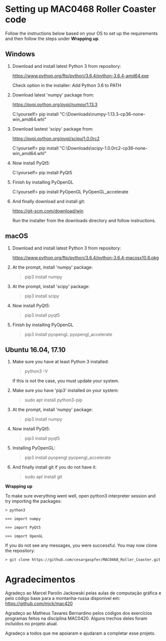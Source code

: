 # Setting up MAC0468 Roller Coaster code 

Follow the instructions below based on your OS to set up the requirements
and then follow the steps under **Wrapping up**.

## Windows

1) Download and install latest Python 3 from repository:

   https://www.python.org/ftp/python/3.6.4/python-3.6.4-amd64.exe

   Check option in the installer: Add Python 3.6 to PATH

2) Download latest 'numpy' package from:

	https://pypi.python.org/pypi/numpy/1.13.3

	C:\yourself> pip install "C:\Downloads\numpy-1.13.3-cp36-none-win_amd64.whl"

3) Download lastest 'scipy' package from:

	https://pypi.python.org/pypi/scipy/1.0.0rc2

	C:\yourself> pip install "C:\Downloads\scipy-1.0.0rc2-cp36-none-win_amd64.whl"

6) Now install PyQt5:

	C:\yourself> pip install PyQt5

7) Finish by installing PyOpenGL

	C:\yourself> pip install PyOpenGL PyOpenGL_accelerate

8) And finally download and install git:

	https://git-scm.com/download/win

	Run the installer from the downloads directory and follow instructions.


## macOS

1) Download and install latest Python 3 from repository:

   https://www.python.org/ftp/python/3.6.4/python-3.6.4-macosx10.6.pkg

2) At the prompt, install 'numpy' package:

	> pip3 install numpy

3) At the prompt, install 'scipy' package:

	> pip3 install scipy

4) Now install PyQt5:

	> pip3 install pyqt5

5) Finish by installing PyOpenGL

	> pip3 install pyopengL pyopengl_accelerate


## Ubuntu 16.04, 17.10

1) Make sure you have at least Python 3 installed:

	> python3 -V

   If this is not the case, you must update your system.

2) Make sure you have 'pip3' installed on your system:

	> sudo apt install python3-pip

3) At the prompt, install 'numpy' package:

	> pip3 install numpy

4) Now install PyQt5:

	> pip3 install pyqt5

5) Installing PyOpenGL:

	> pip3 install pyopengl pyopengl_accelerate

6) And finally install git if you do not have it:

	> sudo apt install git


**Wrapping up**

To make sure everything went well, open python3 interpreter session and try
importing the packages:

	> python3

	>>> import numpy

	>>> import PyQt5

	>>> import OpenGL

If you do not see any messages, you were successful. You may now clone
the repository:

	> git clone https://github.com/cesargaspfer/MAC0468_Roller_Coaster.git
	
	
# Agradecimentos

Agradeço ao Marcel Parolin Jackowski pelas aulas de computação gráfica e pelo código base para a montanha-russa disponível em: https://github.com/mjck/mac420

Agradeço ao Matheus Tavares Bernardino pelos códigos dos exercícios programas feitos na disciplina MAC0420. Alguns trechos deles foram incluídos no projeto atual.

Agradeço a todos que me apoiaram e ajudaram a completar esse projeto.

